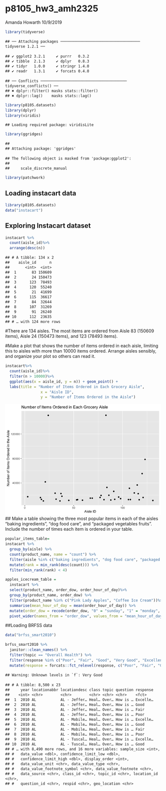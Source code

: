 p8105\_hw3\_amh2325
================
Amanda Howarth
10/9/2019

``` r
library(tidyverse)
```

    ## ── Attaching packages ──────────────────────────────────── tidyverse 1.2.1 ──

    ## ✔ ggplot2 3.2.1     ✔ purrr   0.3.2
    ## ✔ tibble  2.1.3     ✔ dplyr   0.8.3
    ## ✔ tidyr   1.0.0     ✔ stringr 1.4.0
    ## ✔ readr   1.3.1     ✔ forcats 0.4.0

    ## ── Conflicts ─────────────────────────────────────── tidyverse_conflicts() ──
    ## ✖ dplyr::filter() masks stats::filter()
    ## ✖ dplyr::lag()    masks stats::lag()

``` r
library(p8105.datasets)
library(dplyr)
library(viridis)
```

    ## Loading required package: viridisLite

``` r
library(ggridges) 
```

    ## 
    ## Attaching package: 'ggridges'

    ## The following object is masked from 'package:ggplot2':
    ## 
    ##     scale_discrete_manual

``` r
library(patchwork)
```

## Loading instacart data

``` r
library(p8105.datasets)
data("instacart")
```

## Exploring Instacart dataset

``` r
instacart %>%
  count(aisle_id)%>%
  arrange(desc(n))
```

    ## # A tibble: 134 x 2
    ##    aisle_id      n
    ##       <int>  <int>
    ##  1       83 150609
    ##  2       24 150473
    ##  3      123  78493
    ##  4      120  55240
    ##  5       21  41699
    ##  6      115  36617
    ##  7       84  32644
    ##  8      107  31269
    ##  9       91  26240
    ## 10      112  23635
    ## # … with 124 more rows

\#There are 134 aisles. The most items are ordered from Aisle 83 (150609
items), Aisle 24 (150473 items), and 123 (78493 items).

\#Make a plot that shows the number of items ordered in each aisle,
limiting this to aisles with more than 10000 items ordered. Arrange
aisles sensibly, and organize your plot so others can read it.

``` r
instacart%>%
  count(aisle_id)%>%
  filter(n > 10000)%>%
  ggplot(aes(x = aisle_id, y = n)) + geom_point() +
  labs(title = "Number of Items Ordered in Each Grocery Aisle", 
                x = "Aisle ID",
                y = "Number of Items Ordered in the Aisle")
```

![](p8105_hw3_amh2325_files/figure-gfm/unnamed-chunk-4-1.png)<!-- -->
\#\# Make a table showing the three most popular items in each of the
aisles “baking ingredients”, “dog food care”, and “packaged vegetables
fruits”. Include the number of times each item is ordered in your table.

``` r
popular_items_table=
instacart %>%
  group_by(aisle) %>%
  count(product_name, name = "count") %>%
  filter(aisle %in% c("baking ingredients", "dog food care", "packaged vegetables fruits")) %>%
  mutate(rank = min_rank(desc(count))) %>%
  filter(min_rank(rank) < 4)
```

``` r
apples_icecream_table =
  instacart %>%
  select(product_name, order_dow, order_hour_of_day)%>% 
  group_by(product_name, order_dow) %>%
  filter(product_name %in% c("Pink Lady Apples", "Coffee Ice Cream"))%>% 
  summarise(mean_hour_of_day = mean(order_hour_of_day)) %>%
  mutate(order_dow = recode(order_dow, "0" = "sunday", "1" = "monday", "2" = "tuesday", "3" = "wednesday", "4" = "thursday", "5" = "friday", "6" = "saturday"))%>% 
  pivot_wider(names_from = "order_dow", values_from = "mean_hour_of_day")
```

\#\#Loading BRFSS data

``` r
data("brfss_smart2010")
```

``` r
brfss_smart2010 %>%
  janitor::clean_names() %>%
  filter(topic == "Overall Health") %>%
  filter(response %in% c("Poor", "Fair", "Good", "Very Good", "Excellent")) %>%
  mutate(response = forcats::fct_relevel(response, c("Poor", "Fair", "Good", "Very Good", "Excellent")))
```

    ## Warning: Unknown levels in `f`: Very Good

    ## # A tibble: 8,500 x 23
    ##     year locationabbr locationdesc class topic question response
    ##    <int> <chr>        <chr>        <chr> <chr> <chr>    <fct>   
    ##  1  2010 AL           AL - Jeffer… Heal… Over… How is … Excelle…
    ##  2  2010 AL           AL - Jeffer… Heal… Over… How is … Good    
    ##  3  2010 AL           AL - Jeffer… Heal… Over… How is … Fair    
    ##  4  2010 AL           AL - Jeffer… Heal… Over… How is … Poor    
    ##  5  2010 AL           AL - Mobile… Heal… Over… How is … Excelle…
    ##  6  2010 AL           AL - Mobile… Heal… Over… How is … Good    
    ##  7  2010 AL           AL - Mobile… Heal… Over… How is … Fair    
    ##  8  2010 AL           AL - Mobile… Heal… Over… How is … Poor    
    ##  9  2010 AL           AL - Tuscal… Heal… Over… How is … Excelle…
    ## 10  2010 AL           AL - Tuscal… Heal… Over… How is … Good    
    ## # … with 8,490 more rows, and 16 more variables: sample_size <int>,
    ## #   data_value <dbl>, confidence_limit_low <dbl>,
    ## #   confidence_limit_high <dbl>, display_order <int>,
    ## #   data_value_unit <chr>, data_value_type <chr>,
    ## #   data_value_footnote_symbol <chr>, data_value_footnote <chr>,
    ## #   data_source <chr>, class_id <chr>, topic_id <chr>, location_id <chr>,
    ## #   question_id <chr>, respid <chr>, geo_location <chr>
